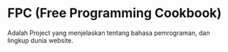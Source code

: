 # FPC (Free Programming Cookbook)

Adalah Project yang menjelaskan tentang bahasa pemrograman, dan lingkup dunia website.
